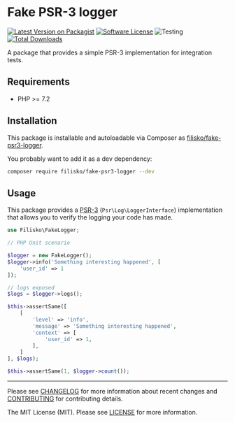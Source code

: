 # Fake PSR-3 logger

[![Latest Version on Packagist][ico-version]][link-packagist]
[![Software License][ico-license]](LICENSE)
![Testing][ico-ga]
[![Total Downloads][ico-downloads]][link-downloads]

A package that provides a simple PSR-3 implementation for integration tests.

## Requirements

* PHP >= 7.2

## Installation

This package is installable and autoloadable via Composer as [filisko/fake-psr3-logger](https://packagist.org/packages/filisko/fake-psr3-logger).

You probably want to add it as a dev dependency:
```sh
composer require filisko/fake-psr3-logger --dev
```

## Usage

This package provides a [PSR-3](http://www.php-fig.org/psr/psr-3/) (`Psr\Log\LoggerInterface`) implementation that allows you to verify the logging your code has made.

```php
use Filisko\FakeLogger;

// PHP Unit scenario

$logger = new FakeLogger();
$logger->info('Something interesting happened', [
    'user_id' => 1
]);

// logs exposed
$logs = $logger->logs();

$this->assertSame([
    [
        'level' => 'info',
        'message' => 'Something interesting happened',
        'context' => [
            'user_id' => 1,
        ],
    ]
], $logs);

$this->assertSame(1, $logger->count());
```

---

Please see [CHANGELOG](CHANGELOG.md) for more information about recent changes and [CONTRIBUTING](CONTRIBUTING.md) for contributing details.

The MIT License (MIT). Please see [LICENSE](LICENSE) for more information.

[ico-version]: https://img.shields.io/packagist/v/filisko/fake-psr3-logger.svg?style=flat-square
[ico-license]: https://img.shields.io/badge/license-MIT-brightgreen.svg?style=flat-square
[ico-ga]: https://github.com/filisko/fake-psr3-logger/workflows/testing/badge.svg
[ico-downloads]: https://img.shields.io/packagist/dt/filisko/fake-psr3-logger.svg?style=flat-square

[link-packagist]: https://packagist.org/packages/filisko/fake-psr3-logger
[link-downloads]: https://packagist.org/packages/filisko/fake-psr3-logger
